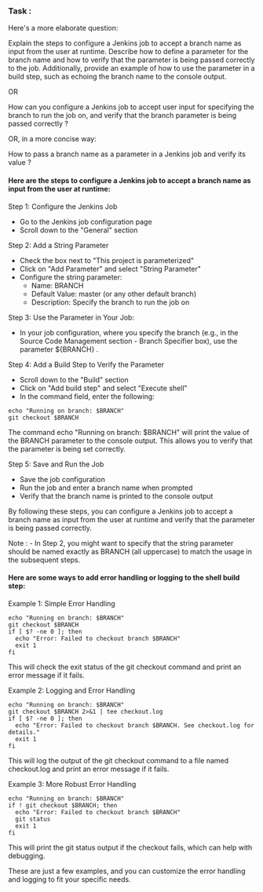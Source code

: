 ### Task :
Here's a more elaborate question:

Explain the steps to configure a Jenkins job to accept a branch name as input from the user at runtime. Describe how to define a parameter for the branch name and how to verify that the parameter is being passed correctly to the job. Additionally, provide an example of how to use the parameter in a build step, such as echoing the branch name to the console output.

OR

How can you configure a Jenkins job to accept user input for specifying the branch to run the job on, and verify that the branch parameter is being passed correctly ?

OR, in a more concise way:

How to pass a branch name as a parameter in a Jenkins job and verify its value ? 



#### Here are the steps to configure a Jenkins job to accept a branch name as input from the user at runtime:

Step 1: Configure the Jenkins Job

- Go to the Jenkins job configuration page
- Scroll down to the "General" section

Step 2: Add a String Parameter

- Check the box next to "This project is parameterized"
- Click on "Add Parameter" and select "String Parameter"
- Configure the string parameter:
    - Name: BRANCH
    - Default Value: master (or any other default branch)
    - Description: Specify the branch to run the job on
 
Step 3: Use the Parameter in Your Job:
- In your job configuration, where you specify the branch (e.g., in the Source Code Management section - Branch Specifier box),
  use the parameter ${BRANCH} .

Step 4: Add a Build Step to Verify the Parameter

- Scroll down to the "Build" section
- Click on "Add build step" and select "Execute shell"
- In the command field, enter the following:

```
echo "Running on branch: $BRANCH"
git checkout $BRANCH
```

The command echo "Running on branch: $BRANCH" will print the value of the BRANCH parameter to the console output. This allows you to verify that the parameter is being set correctly.

Step 5: Save and Run the Job

- Save the job configuration
- Run the job and enter a branch name when prompted
- Verify that the branch name is printed to the console output

By following these steps, you can configure a Jenkins job to accept a branch name as input from the user at runtime and verify that the parameter is being passed correctly.

Note : - In Step 2, you might want to specify that the string parameter should be named exactly as BRANCH (all uppercase) to match the usage in the subsequent steps.

#### Here are some ways to add error handling or logging to the shell build step:

Example 1: Simple Error Handling

```
echo "Running on branch: $BRANCH"
git checkout $BRANCH
if [ $? -ne 0 ]; then
  echo "Error: Failed to checkout branch $BRANCH"
  exit 1
fi
```

This will check the exit status of the git checkout command and print an error message if it fails.

Example 2: Logging and Error Handling

```
echo "Running on branch: $BRANCH"
git checkout $BRANCH 2>&1 | tee checkout.log
if [ $? -ne 0 ]; then
  echo "Error: Failed to checkout branch $BRANCH. See checkout.log for details."
  exit 1
fi
```

This will log the output of the git checkout command to a file named checkout.log and print an error message if it fails.

Example 3: More Robust Error Handling

```
echo "Running on branch: $BRANCH"
if ! git checkout $BRANCH; then
  echo "Error: Failed to checkout branch $BRANCH"
  git status
  exit 1
fi
```

This will print the git status output if the checkout fails, which can help with debugging.

These are just a few examples, and you can customize the error handling and logging to fit your specific needs.
